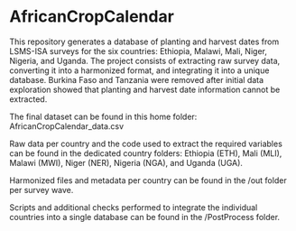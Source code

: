 # AfricanCropCalendar

This repository generates a database of planting and harvest dates from LSMS-ISA surveys for the six countries: Ethiopia, Malawi, Mali, Niger, Nigeria, and Uganda. The project consists of extracting raw survey data, converting it into a harmonized format, and integrating it into a unique database. Burkina Faso and Tanzania were removed after initial data exploration showed that planting and harvest date information cannot be extracted.

The final dataset can be found in this home folder:
AfricanCropCalendar_data.csv


Raw data per country and the code used to extract the required variables can be found in the dedicated country folders: Ethiopia (ETH), Mali (MLI), Malawi (MWI), Niger (NER), Nigeria (NGA), and Uganda (UGA).

Harmonized files and metadata per country can be found in the /out folder per survey wave.

Scripts and additional checks performed to integrate the individual countries into a single database can be found in the /PostProcess folder.
